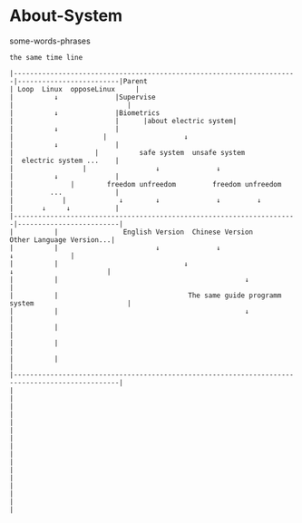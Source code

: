 # About-System
  some-words-phrases
  
    the same time line       
   
    |----------------------------------------------------------------------|-------------------------|Parent  
    | Loop  Linux  opposeLinux     |                                       |          ↓              |Supervise
    |                            |                                         |          ↓              |Biometrics
    |                         |      |about electric system|               |          ↓              |
    |                      |                   ↓                           |          ↓              |
    |                    |          safe system  unsafe system             |  electric system ...    |
    |                 |                 ↓              ↓                   |          ↓              |
    |              |        freedom unfreedom         freedom unfreedom    |         ...             | 
    |            |             ↓        ↓              ↓         ↓         |       ↓     ↓           |
    |----------------------------------------------------------------------|-------------------------|
    |          |                English Version  Chinese Version            Other Language Version...|
    |          |                        ↓              ↓                              ↓              |
    |          |                               ↓                             ↓                       |
    |          |                                              ↓                                      |
    |          |                                The same guide programm system                       |
    |          |                                              ↓                                      |  
    |          |                                                                                     |
    |          |                                                                                     |
    |          |                                                                                     |
    |------------------------------------------------------------------------------------------------|
    |                                                                                                |
    |                                                                                                |
    |
    |
    |
    |
    |
    |
    |
    |
    |
    |
    |
    |
    
    

>>>
>>
>
